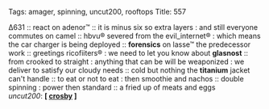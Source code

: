 Tags: amager, spinning, uncut200, rooftops
Title: 557
  
∆631 :: react on adenor™ :: it is minus six so extra layers : and still everyone commutes on camel :: hbvu® severed from the evil_internet® : which means the car charger is being deployed :: **forensics** on lasse™ the predecessor work :: greetings ricofiiters® : we need to let you know about **glasnost** :: from crooked to straight : anything that can be will be weaponized : we deliver to satisfy our cloudy needs :: cold but nothing the **titanium** jacket can't handle :: to eat or not to eat : then smoothie and nachos :: double spinning : power then standard :: a fried up of meats and eggs   
_uncut200_: **[ [crosby](https://www.allmusic.com/album/if-i-could-only-remember-my-name-mw0000196679) ]**  

<!--stackedit_data:
eyJoaXN0b3J5IjpbLTg4Mjg3OTU5OSw3NzU1MzI1MTRdfQ==
-->